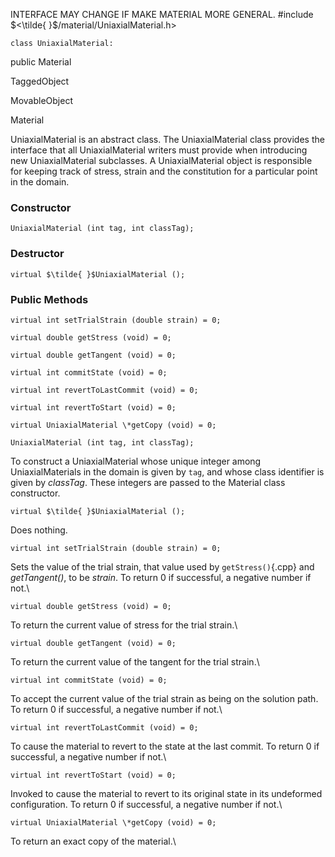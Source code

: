 INTERFACE MAY CHANGE IF MAKE MATERIAL MORE GENERAL.
#include $<\tilde{ }$/material/UniaxialMaterial.h$>$



```{.cpp}
class UniaxialMaterial:
```
 public Material


TaggedObject

MovableObject

Material

UniaxialMaterial is an abstract class. The UniaxialMaterial class
provides the interface that all UniaxialMaterial writers must provide
when introducing new UniaxialMaterial subclasses. A UniaxialMaterial
object is responsible for keeping track of stress, strain and the
constitution for a particular point in the domain.
### Constructor


```{.cpp}
UniaxialMaterial (int tag, int classTag);
```

### Destructor


```{.cpp}
virtual $\tilde{ }$UniaxialMaterial ();
```

### Public Methods


```{.cpp}
virtual int setTrialStrain (double strain) = 0;
```



```{.cpp}
virtual double getStress (void) = 0;
```



```{.cpp}
virtual double getTangent (void) = 0;
```



```{.cpp}
virtual int commitState (void) = 0;
```



```{.cpp}
virtual int revertToLastCommit (void) = 0;
```



```{.cpp}
virtual int revertToStart (void) = 0;
```



```{.cpp}
virtual UniaxialMaterial \*getCopy (void) = 0;
```




```{.cpp}
UniaxialMaterial (int tag, int classTag);
```


To construct a UniaxialMaterial whose unique integer among
UniaxialMaterials in the domain is given by `tag`, and whose class
identifier is given by *classTag*. These integers are passed to the
Material class constructor.

```{.cpp}
virtual $\tilde{ }$UniaxialMaterial ();
```


Does nothing.

```{.cpp}
virtual int setTrialStrain (double strain) = 0;
```


Sets the value of the trial strain, that value used by `getStress()`{.cpp} and
*getTangent()*, to be *strain*. To return $0$ if successful, a negative
number if not.\

```{.cpp}
virtual double getStress (void) = 0;
```


To return the current value of stress for the trial strain.\

```{.cpp}
virtual double getTangent (void) = 0;
```


To return the current value of the tangent for the trial strain.\

```{.cpp}
virtual int commitState (void) = 0;
```


To accept the current value of the trial strain as being on the solution
path. To return $0$ if successful, a negative number if not.\

```{.cpp}
virtual int revertToLastCommit (void) = 0;
```


To cause the material to revert to the state at the last commit. To
return $0$ if successful, a negative number if not.\

```{.cpp}
virtual int revertToStart (void) = 0;
```


Invoked to cause the material to revert to its original state in its
undeformed configuration. To return $0$ if successful, a negative number
if not.\

```{.cpp}
virtual UniaxialMaterial \*getCopy (void) = 0;
```


To return an exact copy of the material.\
